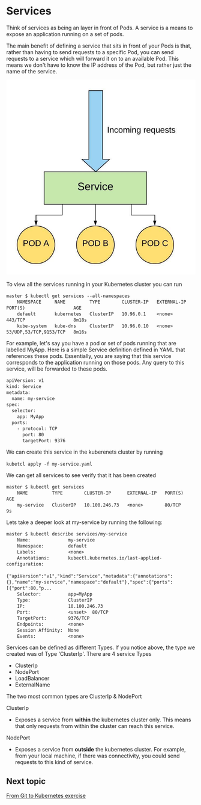 # Services

Think of services as being an layer in front of Pods. A service is a means to expose an application running on a set of pods.

The main benefit of defining a service that sits in front of your Pods is that, rather than having to send requests to a specific Pod,
you can send requests to a service which will forward it on to an available Pod. This means we don't have to know the IP address of the Pod, but rather just the name of the service.

![Kubernetes Service Diagram](images/kube-services.jpeg?raw=true "Kubernetes Services")

To view all the services running in your Kubernetes cluster you can run

```
master $ kubectl get services --all-namespaces
    NAMESPACE     NAME         TYPE        CLUSTER-IP   EXTERNAL-IP   PORT(S)                  AGE
    default       kubernetes   ClusterIP   10.96.0.1    <none>        443/TCP                  8m18s
    kube-system   kube-dns     ClusterIP   10.96.0.10   <none>        53/UDP,53/TCP,9153/TCP   8m16s
```

For example, let's say you have a pod or set of pods running that are labelled MyApp. Here is a simple Service definition defined in YAML that references these pods.
Essentially, you are saying that this service corresponds to the application running on those pods. Any query to this service, will be forwarded to these pods.

```
apiVersion: v1
kind: Service
metadata:
  name: my-service
spec:
  selector:
    app: MyApp
  ports:
    - protocol: TCP
      port: 80
      targetPort: 9376
```

We can create this service in the kuberenets cluster by running

```kubetcl apply -f my-service.yaml```

We can get all services to see verify that it has been created
```
master $ kubectl get services
    NAME         TYPE        CLUSTER-IP      EXTERNAL-IP   PORT(S)   AGE
    my-service   ClusterIP   10.100.246.73   <none>        80/TCP    9s
```

Lets take a deeper look at my-service by running the following:
```
master $ kubectl describe services/my-service
    Name:              my-service
    Namespace:         default
    Labels:            <none>
    Annotations:       kubectl.kubernetes.io/last-applied-configuration:
                         {"apiVersion":"v1","kind":"Service","metadata":{"annotations":{},"name":"my-service","namespace":"default"},"spec":{"ports":[{"port":80,"p...
    Selector:          app=MyApp
    Type:              ClusterIP
    IP:                10.100.246.73
    Port:              <unset>  80/TCP
    TargetPort:        9376/TCP
    Endpoints:         <none>
    Session Affinity:  None
    Events:            <none>
```

Services can be defined as different Types. If you notice above, the type we created was of Type 'ClusterIp'. There are 4 service Types
- ClusterIp
- NodePort
- LoadBalancer
- ExternalName


The two most common types are ClusterIp & NodePort

ClusterIp
- Exposes a service from **within** the kubernetes cluster only. This means that only requests from within the cluster can reach this service.

NodePort
- Exposes a service from **outside** the kubernetes cluster. For example, from your local machine, if there was connectivity, you could send requests to this
kind of service.




## Next topic 
[From Git to Kubernetes exercise](5_git2kube.md)